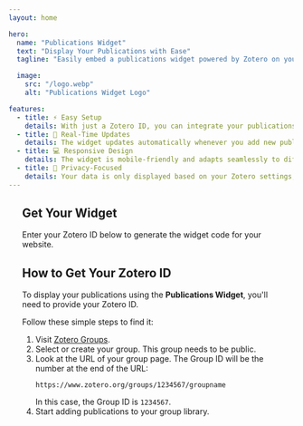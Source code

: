 ```yaml
---
layout: home

hero:
  name: "Publications Widget"
  text: "Display Your Publications with Ease"
  tagline: "Easily embed a publications widget powered by Zotero on your website."

  image: 
    src: "/logo.webp"
    alt: "Publications Widget Logo"

features:
  - title: ⚡ Easy Setup
    details: With just a Zotero ID, you can integrate your publications into any website with minimal effort.
  - title: 🔄 Real-Time Updates
    details: The widget updates automatically whenever you add new publications to Zotero.
  - title: 💻 Responsive Design
    details: The widget is mobile-friendly and adapts seamlessly to different screen sizes.
  - title: 🔐 Privacy-Focused
    details: Your data is only displayed based on your Zotero settings, ensuring privacy.
---
```



<div class="home-content">
  
## Get Your Widget

Enter your Zotero ID below to generate the widget code for your website.

<GetWidgetForm />

## How to Get Your Zotero ID

To display your publications using the **Publications Widget**, you'll need to provide your Zotero ID. 

Follow these simple steps to find it:

1. Visit [Zotero Groups](https://www.zotero.org/groups).
2. Select or create your group. This group needs to be public.
3. Look at the URL of your group page. The Group ID will be the number at the end of the URL:
   ```
   https://www.zotero.org/groups/1234567/groupname
   ```
   In this case, the Group ID is `1234567`.
4. Start adding publications to your group library.

</div>

<script setup>
  import GetWidgetForm from './components/GetWidgetForm.vue'
</script>

<style scoped>
.home-content {
  max-width: 800px;
  margin-left: auto;
  margin-right: auto;
  @media (min-width: 640px) {
    padding: 0 48px;
  }
  padding: 0 24px;
}
</style>
